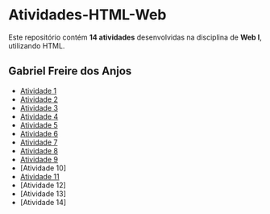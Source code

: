 # Atividades-HTML-Web  

Este repositório contém **14 atividades** desenvolvidas na disciplina de **Web I**, utilizando HTML.  

## Gabriel Freire dos Anjos

- [Atividade 1](https://gabrielfr7.github.io/Atividade1/)
- [Atividade 2](https://gabrielfr7.github.io/Atividade2/)
- [Atividade 3](https://gabrielfr7.github.io/Atividade3/)
- [Atividade 4](https://gabrielfr7.github.io/Atividade4/)
- [Atividade 5](https://gabrielfr7.github.io/Atividade5/)
- [Atividade 6](https://gabrielfr7.github.io/Atividade6/)
- [Atividade 7](https://gabrielfr7.github.io/Atividade7/)
- [Atividade 8](https://gabrielfr7.github.io/Atividade8/)
- [Atividade 9](https://gabrielfr7.github.io/Atividade9/)
- [Atividade 10]
- [Atividade 11](https://gabrielfr7.github.io/Atividade11/)
- [Atividade 12]
- [Atividade 13]
- [Atividade 14]
